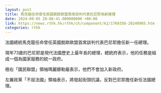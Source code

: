 ```yaml
---
layout: post
title: 馬克龍任命曾任英國脫歐歐盟首席談判代表巴尼耶為新總理
date: 2024-09-05 20:08:41.000000000 +08:00
link: https://news.rthk.hk/rthk/ch/component/k2/1769358-20240905.htm
categories: rthk
---
```


法國總統馬克龍任命曾任英國脫歐歐盟首席談判代表巴尼耶擔任新一任總理。

現年73歲的巴尼耶是現代法國歷史上最年長的總理，總統府表示，他的任務是組成一個為國家服務的統一政府。

極右「國民聯盟」領袖瑪麗娜勒龐表示，他們不會加入新政府。

左翼政黨「不屈法國」領袖表示，將發起街頭抗議，反對巴尼耶擔任新任法國總理。
